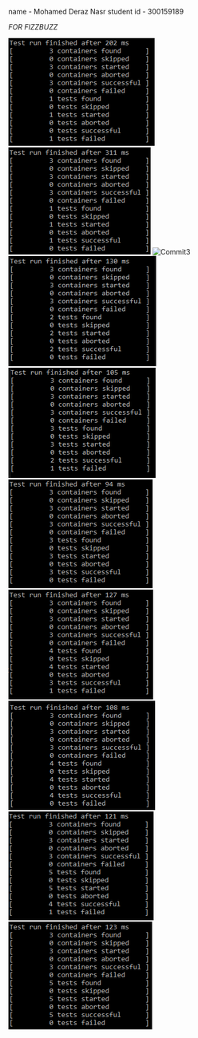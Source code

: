 name - Mohamed Deraz Nasr
student id - 300159189


*FOR FIZZBUZZ*

![Commit1](screenshots/commit1.PNG)
![Commit2](screenshots/commit2.PNG)
![Commit3](screenshots/comdmit3.PNG)
![Commit4](screenshots/commit4.PNG)
![Commit5](screenshots/commit5.PNG)
![Commit6](screenshots/commit6.PNG)
![Commit7](screenshots/commit7.PNG)
![Commit8](screenshots/commit8.PNG)
![Commit9](screenshots/commit9.PNG)
![Commit10](screenshots/commit10.PNG)

